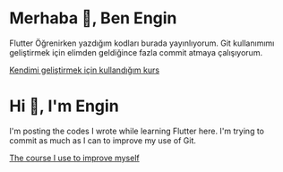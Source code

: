 # Merhaba 👋, Ben Engin

Flutter Öğrenirken yazdığım kodları burada yayınlıyorum. Git kullanımımı geliştirmek için elimden geldiğince fazla commit atmaya çalışıyorum.

[Kendimi geliştirmek için kullandığım kurs](https://www.udemy.com/course/learn-flutter-dart-to-build-ios-android-apps/)

# Hi 👋, I'm Engin

I'm posting the codes I wrote while learning Flutter here. I'm trying to commit as much as I can to improve my use of Git.

[The course I use to improve myself](https://www.udemy.com/course/learn-flutter-dart-to-build-ios-android-apps/) 

